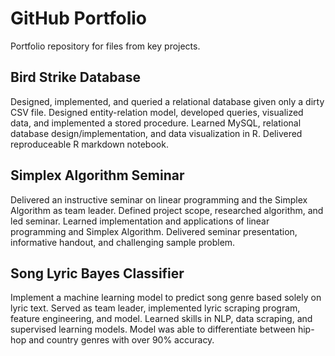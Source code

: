 # GitHub Portfolio
Portfolio repository for files from key projects.
## Bird Strike Database
Designed, implemented, and queried a relational database given only a dirty CSV file. Designed entity-relation model, developed queries, visualized data, and implemented a stored procedure. Learned MySQL, relational database design/implementation, and data visualization in R. Delivered reproduceable R markdown notebook.
## Simplex Algorithm Seminar
Delivered an instructive seminar on linear programming and the Simplex Algorithm as team leader. Defined project scope, researched algorithm, and led seminar. Learned implementation and applications of linear programming and Simplex Algorithm. Delivered seminar presentation, informative handout, and challenging sample problem.
## Song Lyric Bayes Classifier
Implement a machine learning model to predict song genre based solely on lyric text. Served as team leader, implemented lyric scraping program, feature engineering, and model.  Learned skills in NLP, data scraping, and supervised learning models. Model was able to differentiate between hip-hop and country genres with over 90% accuracy.